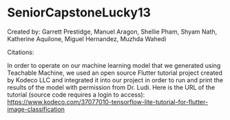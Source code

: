 # SeniorCapstoneLucky13

Created by: Garrett Prestidge, Manuel Aragon, Shellie Pham, Shyam Nath, Katherine Aquilone, Miguel Hernandez, Muzhda Wahedi

Citations:

In order to operate on our machine learning model that we generated using Teachable Machine, we used an open source Flutter tutorial project created by Kodeco LLC and integrated it into our project in order to run and print the results of the model with permission from Dr. Ludi. Here is the URL of the tutorial (source code requires a login to access): https://www.kodeco.com/37077010-tensorflow-lite-tutorial-for-flutter-image-classification